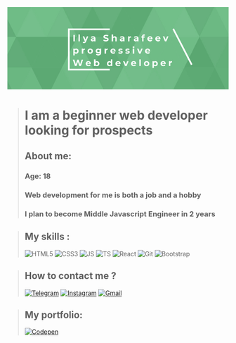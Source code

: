 [![Header](https://github.com/IlyaSharafeev/IlyaSharafeev/blob/main/assets/%D0%BE%D0%B1%D0%BB%D0%BE%D0%B6%D0%BA%D0%B0%20%D0%B3%D0%B8%D1%82%D1%85%D0%B0%D0%B1.jpeg)](https://t.me/IlyaSharafeev)

># I am a beginner web developer looking for prospects
>
>## About me:
>### Age: <strong>18</strong><br>
>### Web development for me is both a job and a hobby <br>
>### I plan to become <strong>Middle Javascript Engineer</strong> in 2 years

>## My skills :
>![HTML5](https://img.shields.io/badge/HTML5-75BF8C?style=for-the-badge&logo=html5)
![CSS3](https://img.shields.io/badge/CSS3-75BF8C?style=for-the-badge&logo=CSS3)
![JS](https://img.shields.io/badge/Javascript(ES6+)-75BF8C?style=for-the-badge&logo=Javascript)
![TS](https://img.shields.io/badge/TypeScript-75BF8C?style=for-the-badge&logo=TypeScript)
![React](https://img.shields.io/badge/React(Redux)-75BF8C?style=for-the-badge&logo=react)
![Git](https://img.shields.io/badge/Git-75BF8C?style=for-the-badge&logo=Git)
![Bootstrap](https://img.shields.io/badge/Bootstrap-75BF8C?style=for-the-badge&logo=Bootstrap)

>## How to contact me ?
>[![Telegram](https://img.shields.io/badge/Telegram-75BF8C?style=for-the-badge&logo=telegram)](https://t.me/IlyaSharafeev)
[![Instagram](https://img.shields.io/badge/Instagram-75BF8C?style=for-the-badge&logo=instagram)](https://www.instagram.com/_pozitivchik11/?hl=ru)
[![Gmail](https://img.shields.io/badge/Gmail-75BF8C?style=for-the-badge&logo=gmail)](https://note-pad.net/ru/read/4487b6bf6ffc8125d83813151da8ea80)

>## My portfolio:
>[![Codepen](https://img.shields.io/badge/Codepen-75BF8C?style=for-the-badge&logo=codepen)](https://codepen.io/Sharafeev)


